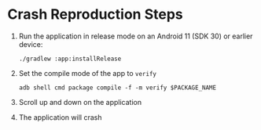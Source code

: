 # Crash Reproduction Steps

1. Run the application in release mode on an Android 11 (SDK 30) or earlier device:

    `./gradlew :app:installRelease`

2. Set the compile mode of the app to `verify`

    `adb shell cmd package compile -f -m verify $PACKAGE_NAME`

3. Scroll up and down on the application

4. The application will crash